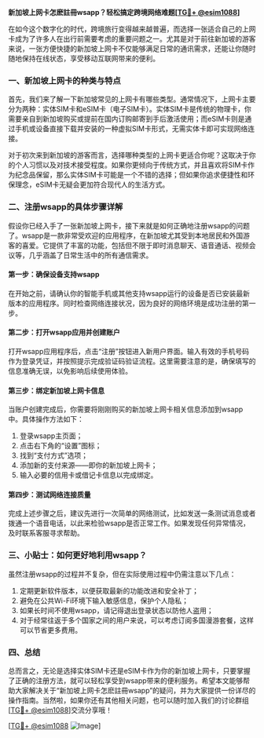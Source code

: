 **新加坡上网卡怎麽註冊wsapp？轻松搞定跨境网络难题[[TG💪+ @esim1088](https://t.me/s/esim1088)]**

在如今这个数字化的时代，跨境旅行变得越来越普遍，而选择一张适合自己的上网卡成为了许多人在出行前需要考虑的重要问题之一。尤其是对于前往新加坡的游客来说，一张方便快捷的新加坡上网卡不仅能够满足日常的通讯需求，还能让你随时随地保持在线状态，享受移动互联网带来的便利。

### 一、新加坡上网卡的种类与特点

首先，我们来了解一下新加坡常见的上网卡有哪些类型。通常情况下，上网卡主要分为两种：实体SIM卡和eSIM卡（电子SIM卡）。实体SIM卡是传统的物理卡，你需要亲自到新加坡购买或提前在国内订购邮寄到手后激活使用；而eSIM卡则是通过手机或设备直接下载并安装的一种虚拟SIM卡形式，无需实体卡即可实现网络连接。

对于初次来到新加坡的游客而言，选择哪种类型的上网卡更适合你呢？这取决于你的个人习惯以及对技术接受程度。如果你更倾向于传统方式，并且喜欢将SIM卡作为纪念品保留，那么实体SIM卡可能是一个不错的选择；但如果你追求便捷性和环保理念，eSIM卡无疑会更加符合现代人的生活方式。

### 二、注册wsapp的具体步骤详解

假设你已经入手了一张新加坡上网卡，接下来就是如何正确地注册wsapp的问题了。wsapp是一款非常受欢迎的应用程序，在新加坡尤其受到本地居民和外国游客的喜爱。它提供了丰富的功能，包括但不限于即时消息聊天、语音通话、视频会议等，几乎涵盖了日常生活中的所有通信需求。

#### 第一步：确保设备支持wsapp
在开始之前，请确认你的智能手机或其他支持wsapp运行的设备是否已安装最新版本的应用程序。同时检查网络连接状况，因为良好的网络环境是成功注册的第一步。

#### 第二步：打开wsapp应用并创建账户
打开wsapp应用程序后，点击“注册”按钮进入新用户界面。输入有效的手机号码作为登录凭证，并按照提示完成验证码验证流程。这里需要注意的是，确保填写的信息准确无误，以免影响后续使用体验。

#### 第三步：绑定新加坡上网卡信息
当账户创建完成后，你需要将刚刚购买的新加坡上网卡相关信息添加到wsapp中。具体操作方法如下：
1. 登录wsapp主页面；
2. 点击右下角的“设置”图标；
3. 找到“支付方式”选项；
4. 添加新的支付来源——即你的新加坡上网卡；
5. 输入必要的信用卡或借记卡信息以完成绑定。

#### 第四步：测试网络连接质量
完成上述步骤之后，建议先进行一次简单的网络测试，比如发送一条测试消息或者拨通一个语音电话，以此来检验wsapp是否正常工作。如果发现任何异常情况，及时联系客服寻求帮助。

### 三、小贴士：如何更好地利用wsapp？

虽然注册wsapp的过程并不复杂，但在实际使用过程中仍需注意以下几点：
1. 定期更新软件版本，以便获取最新的功能改进和安全补丁；
2. 避免在公共Wi-Fi环境下输入敏感信息，保护个人隐私；
3. 如果长时间不使用wsapp，请记得退出登录状态以防他人盗用；
4. 对于经常往返于多个国家之间的用户来说，可以考虑订阅多国漫游套餐，这样可以节省更多费用。

### 四、总结

总而言之，无论是选择实体SIM卡还是eSIM卡作为你的新加坡上网卡，只要掌握了正确的注册方法，就可以轻松享受到wsapp带来的便利服务。希望本文能够帮助大家解决关于“新加坡上网卡怎麽註冊wsapp”的疑问，并为大家提供一份详尽的操作指南。当然啦，如果你还有其他相关问题，也可以随时加入我们的讨论群组[[TG💪+ @esim1088](https://t.me/s/esim1088)]交流分享哦！

[[TG💪+ @esim1088](https://t.me/s/esim1088) ![Image](https://i.postimg.cc/4NQfJmqS/Snipaste-2025-05-13-00-14-12.png)]